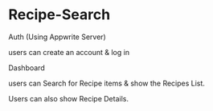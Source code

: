 # Recipe-Search
Auth (Using Appwrite Server)

users can create an account & log in

Dashboard

users can Search for Recipe items & show the Recipes List.

Users can also show Recipe Details.
